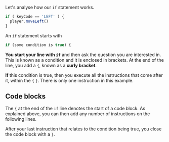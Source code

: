 Let's analyse how our `if` statement works.

```javascript
if ( keyCode == 'LEFT' ) {
  player.moveLeft()
} 
```

An `if` statement starts with 

```javascript
if (some condition is true) {
```

**You start your line with `if`** and then ask the question you are interested in. This is known as a condition and it is enclosed in brackets. At the end of the line, you add a `{`, known as a **curly bracket**. 

**If** this condition is true, then you execute all the instructions that come after it, within the `{` `}`. There is only one instruction in this example.

## Code blocks
The `{` at the end of the `if` line denotes the start of a code block. As explained above, you can then add any number of instructions on the following lines.

After your last instruction that relates to the condition being true, you close the code block with a `}`.


